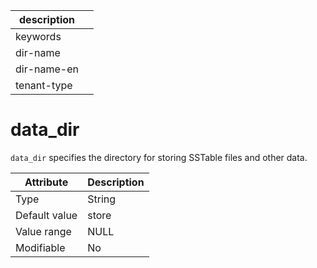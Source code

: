 | description ||
|---|---|
| keywords ||
| dir-name ||
| dir-name-en ||
| tenant-type ||

data_dir
=============================

`data_dir` specifies the directory for storing SSTable files and other data.


| **Attribute** | **Description** |
|--------|--------|
| Type | String |
| Default value | store |
| Value range | NULL |
| Modifiable | No |



